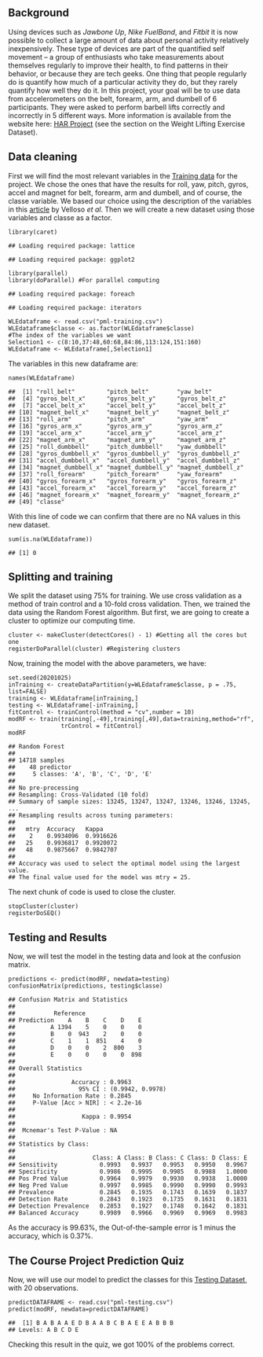 Background
----------

Using devices such as *Jawbone Up*, *Nike FuelBand*, and *Fitbit* it is
now possible to collect a large amount of data about personal activity
relatively inexpensively. These type of devices are part of the
quantified self movement – a group of enthusiasts who take measurements
about themselves regularly to improve their health, to find patterns in
their behavior, or because they are tech geeks. One thing that people
regularly do is quantify how much of a particular activity they do, but
they rarely quantify how well they do it. In this project, your goal
will be to use data from accelerometers on the belt, forearm, arm, and
dumbell of 6 participants. They were asked to perform barbell lifts
correctly and incorrectly in 5 different ways. More information is
available from the website here: [HAR
Project](http://groupware.les.inf.puc-rio.br/har) (see the section on
the Weight Lifting Exercise Dataset).

Data cleaning
-------------

First we will find the most relevant variables in the [Training
data](https://d396qusza40orc.cloudfront.net/predmachlearn/pml-training.csv)
for the project. We chose the ones that have the results for roll, yaw,
pitch, gyros, accel and magnet for belt, forearm, arm and dumbell, and
of course, the classe variable. We based our choice using the
description of the variables in this
[article](http://groupware.les.inf.puc-rio.br/public/papers/2013.Velloso.QAR-WLE.pdf)
by Velloso *et al*. Then we will create a new dataset using those
variables and classe as a factor.

    library(caret)

    ## Loading required package: lattice

    ## Loading required package: ggplot2

    library(parallel) 
    library(doParallel) #For parallel computing

    ## Loading required package: foreach

    ## Loading required package: iterators

    WLEdataframe <- read.csv("pml-training.csv")
    WLEdataframe$classe <- as.factor(WLEdataframe$classe)
    #The index of the variables we want
    Selection1 <- c(8:10,37:48,60:68,84:86,113:124,151:160)
    WLEdataframe <- WLEdataframe[,Selection1]

The variables in this new dataframe are:

    names(WLEdataframe)

    ##  [1] "roll_belt"         "pitch_belt"        "yaw_belt"         
    ##  [4] "gyros_belt_x"      "gyros_belt_y"      "gyros_belt_z"     
    ##  [7] "accel_belt_x"      "accel_belt_y"      "accel_belt_z"     
    ## [10] "magnet_belt_x"     "magnet_belt_y"     "magnet_belt_z"    
    ## [13] "roll_arm"          "pitch_arm"         "yaw_arm"          
    ## [16] "gyros_arm_x"       "gyros_arm_y"       "gyros_arm_z"      
    ## [19] "accel_arm_x"       "accel_arm_y"       "accel_arm_z"      
    ## [22] "magnet_arm_x"      "magnet_arm_y"      "magnet_arm_z"     
    ## [25] "roll_dumbbell"     "pitch_dumbbell"    "yaw_dumbbell"     
    ## [28] "gyros_dumbbell_x"  "gyros_dumbbell_y"  "gyros_dumbbell_z" 
    ## [31] "accel_dumbbell_x"  "accel_dumbbell_y"  "accel_dumbbell_z" 
    ## [34] "magnet_dumbbell_x" "magnet_dumbbell_y" "magnet_dumbbell_z"
    ## [37] "roll_forearm"      "pitch_forearm"     "yaw_forearm"      
    ## [40] "gyros_forearm_x"   "gyros_forearm_y"   "gyros_forearm_z"  
    ## [43] "accel_forearm_x"   "accel_forearm_y"   "accel_forearm_z"  
    ## [46] "magnet_forearm_x"  "magnet_forearm_y"  "magnet_forearm_z" 
    ## [49] "classe"

With this line of code we can confirm that there are no NA values in
this new dataset.

    sum(is.na(WLEdataframe))

    ## [1] 0

Splitting and training
----------------------

We split the dataset using 75% for training. We use cross validation as
a method of train control and a 10-fold cross validation. Then, we
trained the data using the Random Forest algorithm. But first, we are
going to create a cluster to optimize our computing time.

    cluster <- makeCluster(detectCores() - 1) #Getting all the cores but one
    registerDoParallel(cluster) #Registering clusters

Now, training the model with the above parameters, we have:

    set.seed(20201025)
    inTraining <- createDataPartition(y=WLEdataframe$classe, p = .75, list=FALSE)
    training <- WLEdataframe[inTraining,]
    testing <- WLEdataframe[-inTraining,]
    fitControl <- trainControl(method = "cv",number = 10)
    modRF <- train(training[,-49],training[,49],data=training,method="rf",
                   trControl = fitControl)
    modRF

    ## Random Forest 
    ## 
    ## 14718 samples
    ##    48 predictor
    ##     5 classes: 'A', 'B', 'C', 'D', 'E' 
    ## 
    ## No pre-processing
    ## Resampling: Cross-Validated (10 fold) 
    ## Summary of sample sizes: 13245, 13247, 13247, 13246, 13246, 13245, ... 
    ## Resampling results across tuning parameters:
    ## 
    ##   mtry  Accuracy   Kappa    
    ##    2    0.9934096  0.9916626
    ##   25    0.9936817  0.9920072
    ##   48    0.9875667  0.9842707
    ## 
    ## Accuracy was used to select the optimal model using the largest value.
    ## The final value used for the model was mtry = 25.

The next chunk of code is used to close the cluster.

    stopCluster(cluster)
    registerDoSEQ()

Testing and Results
-------------------

Now, we will test the model in the testing data and look at the
confusion matrix.

    predictions <- predict(modRF, newdata=testing)
    confusionMatrix(predictions, testing$classe)

    ## Confusion Matrix and Statistics
    ## 
    ##           Reference
    ## Prediction    A    B    C    D    E
    ##          A 1394    5    0    0    0
    ##          B    0  943    2    0    0
    ##          C    1    1  851    4    0
    ##          D    0    0    2  800    3
    ##          E    0    0    0    0  898
    ## 
    ## Overall Statistics
    ##                                           
    ##                Accuracy : 0.9963          
    ##                  95% CI : (0.9942, 0.9978)
    ##     No Information Rate : 0.2845          
    ##     P-Value [Acc > NIR] : < 2.2e-16       
    ##                                           
    ##                   Kappa : 0.9954          
    ##                                           
    ##  Mcnemar's Test P-Value : NA              
    ## 
    ## Statistics by Class:
    ## 
    ##                      Class: A Class: B Class: C Class: D Class: E
    ## Sensitivity            0.9993   0.9937   0.9953   0.9950   0.9967
    ## Specificity            0.9986   0.9995   0.9985   0.9988   1.0000
    ## Pos Pred Value         0.9964   0.9979   0.9930   0.9938   1.0000
    ## Neg Pred Value         0.9997   0.9985   0.9990   0.9990   0.9993
    ## Prevalence             0.2845   0.1935   0.1743   0.1639   0.1837
    ## Detection Rate         0.2843   0.1923   0.1735   0.1631   0.1831
    ## Detection Prevalence   0.2853   0.1927   0.1748   0.1642   0.1831
    ## Balanced Accuracy      0.9989   0.9966   0.9969   0.9969   0.9983

As the accuracy is 99.63%, the Out-of-the-sample error is 1 minus the
accuracy, which is 0.37%.

The Course Project Prediction Quiz
----------------------------------

Now, we will use our model to predict the classes for this [Testing
Dataset](https://d396qusza40orc.cloudfront.net/predmachlearn/pml-testing.csv),
with 20 observations.

    predictDATAFRAME <- read.csv("pml-testing.csv")
    predict(modRF, newdata=predictDATAFRAME)

    ##  [1] B A B A A E D B A A B C B A E E A B B B
    ## Levels: A B C D E

Checking this result in the quiz, we got 100% of the problems correct.
